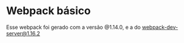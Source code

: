 ﻿# Webpack básico
 
 Esse webpack foi gerado com a versão @1.14.0, e a do webpack-dev-server@1.16.2
 
